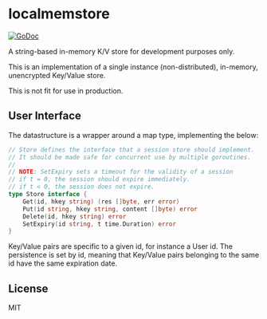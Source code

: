# localmemstore

[![GoDoc](https://godoc.org/github.com/atdiar/localmemstore?status.svg)](https://godoc.org/github.com/atdiar/localmemstore)

A string-based in-memory K/V store for development purposes only.

This is an implementation of a single instance (non-distributed), in-memory, unencrypted Key/Value store.

This is not fit for use in production.

## User Interface

The datastructure is a wrapper around a map type, implementing the below:

``` go
// Store defines the interface that a session store should implement.
// It should be made safe for concurrent use by multiple goroutines.
//
// NOTE: SetExpiry sets a timeout for the validity of a session
// if t = 0, the session should expire immediately.
// if t < 0, the session does not expire.
type Store interface {
	Get(id, hkey string) (res []byte, err error)
	Put(id string, hkey string, content []byte) error
	Delete(id, hkey string) error
	SetExpiry(id string, t time.Duration) error
}
```



Key/Value pairs are specific to a given id, for instance a User id.
The persistence is set by id, meaning that Key/Value pairs belonging to the same id have the same expiration date.

## License
MIT
